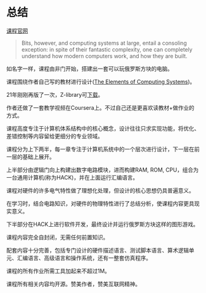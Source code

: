 # 总结

[课程官网](https://www.nand2tetris.org/)

> Bits, however, and computing systems at large, entail a consoling
> exception: in spite of their fantastic complexity, one can completely
> understand how modern computers work, and how they are built. 

如名字一样，课程由非门开始，搭建出一套可以玩俄罗斯方块的电脑。

课程围绕作者自己写的教材进行设计([The Elements of Computing Systems](https://www.nand2tetris.org/book))。

21年刚刚再版了一次，Z-library可[下载](https://zh.book4you.org/book/15103557/a34b88)。

作者还做了一套教学视频在Coursera上。不过自己还是更喜欢读教材+做作业的方式。

课程高度专注于计算机体系结构中的核心概念，设计往往只求实现功能，将优化、差错控制等内容留给更细分的专业领域。

课程分为上下两半，每一章专注于计算机系统中的一个层次进行设计，下一层在前一层的基础上展开。


上半部分由逻辑门向上构建出数字电路模块，进而构建RAM, ROM, CPU，组合为一台通用计算机(称为HACK)，并在上面运行汇编语言。

课程对硬件的许多电气特性做了理想化处理，但设计的核心思想仍具普遍意义。

在学习时，结合电路知识，对硬件的物理特性进行了总结分析，使课程内容更具现实意义。


下半部分在HACK上进行软件开发，最终设计并运行俄罗斯方块这样的图形游戏。


课程内容完全自封闭，无需任何前置知识。

配套内容十分完善，包括专门设计的硬件描述语言、测试脚本语言、算术逻辑单元、汇编语言、高级语言和操作系统，还有一整套仿真程序。

课程的所有作业所需工具加起来不超过1M。

课程所有相关内容均开源。赞美作者，赞美互联网精神。